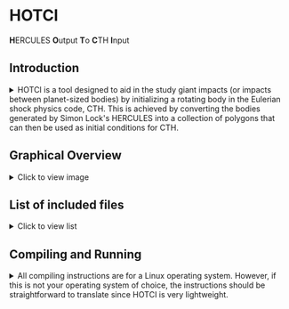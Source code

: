 # HOTCI

**H**ERCULES **O**utput **T**o **C**TH **I**nput

## Introduction
<details>
    <summary>
HOTCI is a tool designed to aid in the study giant impacts (or impacts between planet-sized bodies) by initializing a rotating body in the Eulerian shock physics code, CTH. This is achieved by converting the bodies generated by Simon Lock's HERCULES into a collection of polygons that can then be used as initial conditions for CTH.
</summary>

### What is HERCULES?
HERCULES (Highly Eccentric Rotating Concentric U [Potential] Layers Equilibrium Structure) is a program written by Simon Lock to solve for the equilibrium structure of a self-gravitating fluid. The algorithm used by HERCULES was originally found by Hubbard (2012, 2013) in order to study Jupiter. The algorithm has since been extended by Kong et al. (2013) and Hubbard et al. (2014) to accomodate bodies with large rotational distortion. HERCULES is an open-source manifestation of this algorithm, written in C++.

### What is CTH?
CTH is a large shock-physics code that has been over-seen by many employees of Sandia National Laboratory. It is fundamentally an Eulerian method though at each time-step it solves the Lagrangian equations and remaps the solution to the Eulerian grid via a van Leer scheme that is accurate to second order (van Leer, 1977; McGlaun, 1982). CTH implements two major features that make it popular for simulating giant impacts. Firstly, it implements self-gravity, which is critical for studying any process in the large length regime. Secondly, it implements adaptive mesh refinement, wherein the Eulerian mesh is recursively subdivided to increase resolution locally, this saves computational resources when large regions of the simulation domain are occupied by the void of space.

### Flow of Data in HOTCI
HOTCI is a small script written in Python3 and C++ that can be used to simulate rapidly rotating bodies in the shock physics code CTH. This is accomplished through the following multistep process. First, a rotating body is generated using HERCULES. The output of HERCULES (which is a custom binary format) is read and analyzed by HOTCI. During this step HOTCI attempts to match data-points in HERCULES directly to points on the surface of a polygon in CTH. However, HOTCI might unresolve the body if the resolution in HERCULES is too high. since HERCULES performs without calculating temperature, HOTCI may also calculate the temperature if the user desires. Next, the data that defines the body is converted into a string format that can be read by CTH. A surrogate CTH input file must supplied to HOTCI (the surrogate CTH input file may be any valid CTH input file). HOTCI then searches this input file for the initial conditions section and overwrites it with the rotating body's string representation. Finally, HOTCI creates a new file such that the surrogate input file is undisturbed.

</details>

## Graphical Overview
<details>
    <summary>Click to view image</summary>
<img src=images/HOTCI_graphic.png width=600 height=600>

The image above illustrates how HOTCI work. Only the topmost pictures, **A** and **E**, contain data generated by HERCULES and CTH, respectively; the rest of the images have been rendered solely for illustrative purposes. 
* **A**: In this step HOTCI reads a HERCULES output file and converts it into a CTH input file.
* **B**: CTH reads the input file and processes the body one layer at a time. Each layer is homogeneous in density, pressure, and temperature.
* **C**: The layer is incorporated into the Eulerian mesh. In this step CTH gives each cell of the mesh a velocity, volume fraction for each material, and any necessary thermodynamic variables.
* **D**: This panel is included to illustratculties one has when representing a spherical object in a rectangular grid, the resolution is exaggerated.
* **E**: A cross section of an example body in CTH.
    
</details>


## List of included files
<details>
    <summary>Click to view list</summary>

### HOTCI.py
A Python file containing HOTCI’s main function. There are several variables defined at the top of HOTCI.py that are intended to be edited by the user. These variables determine HOTCI’s reading and writing behavior. They are:
* HERCULES_OUT_DIR: A string containing the directory where HERCULES dumps its output files.
* HERCULES_OUT_FNAMES: A list of strings containing the names of the HERCULES output files that will be read. The user is able to include any number of file names however the length of the HERCULES_OUT_FNAMES list must be equal to that of … In order for HOTCI to run properly, the user is responsibility for ensuring that this condition is met.
* CTH_IN_DIR: A string containing the directory where HOTCI searches for and saves all CTH input files.
* CTH_BASE_FNAME: HOTCI requires a partial CTH input file to work from, this is a sting containing the name of such a file.
* CTH_IN_FNAME: A string containing the name of the CTH input file that HOTCI generates.
* MATERIAL_FNAMES: A list of strings containing the locations of 

### lib/HERCULES_structures.py
A Python file containing classes for analyzing the binary output of HERCULES.

### lib/eosFunctions.py
A Python file containing a collection of functions for analyzing tabular eos files.

### lib/eostable.py
A Python file containing a collection of classes to represent tabular eos files.

### lib/eos/EOS_class.h
A C++ file containing the EOS class definition. This class is used to calculate the temperature of the HERCULES layers.

### lib/eos/EOS_functions.cc
A C++ file containing function definitions for the EOS class.

### lib/eos/setup.py
A Python file that determines how the C++ files in the eos directory will be compiled into a Python library.

### lib/eos/vector_operations.h
A C++ header containing the VecDoub class definition.

### lib/eos/vector_operations.cc
A C++ file containing the function definitions for the VecDoub class.

</details>

## Compiling and Running
<details>
    <summary>All compiling instructions are for a Linux operating system. However, if this is not your operating system of choice, the instructions should be straightforward to translate since HOTCI is very lightweight.</summary>

### Dependencies
HOTCI requires CTH and HERCULES to be installed and running. To work properly CTH should implement self-gravity, which is included in the latest version. HOTCI requires a Python 3.0 interpreter or later.
The only element of HOTCI which must be compiled is the eos.so library, which is a wrapping of a C++ library that was written for HERCULES. Thus a C++ compiler will also be needed, the default is g++ but this may be changed to accomodate your prefered C++ compiler. There are many ways to create a python library by wrapping C++ source code. The method detailed here used the distutils and Cython libraries. These libraries are included in many of the most popular python distributions, including Anaconda and Sage, so they will likely be installed with the Python 3.0 interpreter. To check if the distutils and Cython libraries were included in your Python distribution run the following from the command line.
```
$ python
>>> from distutils.core import setup
>>> from Cython.Build import cythonize
```
If this does not produce an error than you are ready to start compiling HOTCI.

### Wrapping eos.so
From the HOTCI directory, enter the eos subdirectory and run setup.py in “build” mode.
```
HOTCI$ cd eos
eos$ python setup.py build
```
This should create a new file called eos.so in the build subdirectory entitled lib.[your OS]. Copy the newly created eos.so file into the HOTCI parent directory.
```
eos$ cp build/lib.linux-x86_64-2.7/eos.so ../
```
If the eos.so file was not created but distutils and Cython were properly installed, then the issue probably occurred when trying to link Python.h. To fix this error open the setup.py file and modify the include_dirs list to contain the directory where your Python.h file is located. On my machine this is the /opt/local/include/ directory.

### Running
Once the necessary libraries have been downloaded and compiled, the HOTCI.py file must be modified to match your work environment. This is accomplished by opening HOTCI.py file. Lines 17-38 contain all the variables a user might want to modify. They appear as follows.
```
HERCULES_OUT_DIR = "../Output/"
HERCULES_OUT_FNAMES = ["M96L1.5_L1.48725_N200_Nm800_k12_f020_p10000_l1_0_1.5_fi\
nal", "M12omega2e-4_L1.983_N100_Nm400_k12_f020_p10000_l1_0_1.5_final"]

CTH_IN_DIR = "CTH_in/"
CTH_BASE_FNAME = "CTH_ANEOS_test_impact.in"
CTH_IN_FNAME = "test_M91_m12_L1.5.in"

MATERIAL_FNAMES = ['../EOS_files/HERCULES_EOS_forsterite_S3.20c_log.txt', '../EOS_files/HERCULES_EOS_Iron_T4kK_P135GPa_Rho7-15.txt']
# PD_FLAG key:
# 1: pressure and temperature
# 2: density and temperature
# 3: pressure and density
PDT_FLG = 2

# NOTE: These are in CGS units
CENTERS = [[0, 0, 0], [7.056e8, 7.056e8, 0]]
VELOCITIES = [[0, 0, 0], [-8.795e5, 0, 0]]

# CTH limits the number of vertices in its input files so when the HERCULES
# resolution is too fine the shape cannot be transferred in a 1-to-1 fashion.
# When this occurs, we unresolve the HERCULES structure following a cubic
# spline interpolation of the original points. The new number of points is
# defined by NUM_NEW_MU.
NUM_NEW_MU = 600

INDENT = " "
```
Each variable’s usage is detailed in section 2.1. It is particularly important that the user updates their file names and directories.

After the variables have been updated HOTCI can be run by simply typing the following into the command line.
```
HOTCI$ python HOTCI.py
```
</details>
